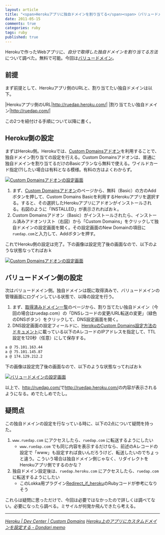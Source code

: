 ```yaml
---
layout: article
title: "<span>Herokuアプリに独自ドメインを割り当てる</span><span>（バリュードメインの場合）</span>"
date: 2011-05-15
comments: true
categories: ruby
tags: ruby
published: true
---
```


Herokuで作ったWebアプリに、*自分で取得した独自ドメインを割り当てる方法*について調べた。無料で可能。今回は[バリュードメイン](/2011/05/16/ruby-heroku-web-app-muumuu-domain)。

<!-- READMORE -->


## 前提

まず前提として、Herokuアプリ側のURLと、割り当てたい独自ドメインは以下。

|Herokuアプリ側のURL|<http://ruedap.heroku.com/>|
|割り当てたい独自ドメイン|<http://ruedap.com/>|

この2つを紐付ける手順について以降に書く。


## Heroku側の設定

まずはHeroku側。Herokuでは、[Custom Domainsアドオン](http://addons.heroku.com/custom_domains)を利用することで、独自ドメイン割り当ての設定を行える。Custom Domainsアドオンは、普通に独自ドメインを割り当てるだけのBasicプランなら無料で使える。ワイルドカード指定(?)したい場合は有料となる模様。有料の方はよくわからず。

[![Custom Domainsアドオンの設定画面](/assets/2011/05/15/ruby-heroku-web-app-value-domain-01.png)](/assets/2011/05/15/ruby-heroku-web-app-value-domain-01.png)

1. まず、[Custom Domainsアドオン](http://addons.heroku.com/custom_domains)のページから、無料（Basic）の方のAddボタンを押して、Custom Domains Basicを利用するHerokuアプリを選択する。すると、その選択したHerokuアプリにアドオンがインストールされる。右図のように「INSTALLED」が表示されればおｋ。
2. Custom Domainsアドオン（Basic）がインストールされたら、インストール済みアドオンリスト（右図）から「Custom Domains」をクリックして独自ドメインの設定画面を開く。その設定画面のNew Domainの項目に`ruedap.com`と入力して、Addボタンを押す。

これでHeroku側の設定は完了。下の画像は設定完了後の画面なので、以下のような状態なってればおｋ

[![Custom Domainsアドオンの設定画面](/assets/2011/05/15/ruby-heroku-web-app-value-domain-02.png)](/assets/2011/05/15/ruby-heroku-web-app-value-domain-02.png)


## バリュードメイン側の設定

次はバリュードメイン側。独自ドメインは既に取得済みで、バリュードメインの管理画面にログインしている状態で、以降の設定を行う。

1. まず、[取得済みドメイン一覧](https://www.value-domain.com/modall.php)のページから、割り当てたい独自ドメイン（今回の場合はruedap.com）の「DNSレコードの変更/URL転送の変更」（緑色のDNSボタン）をクリックして、DNS設定画面を開く。
2. DNS設定画面の設定フィールドに、[HerokuのCustom Domains設定方法のドキュメント](http://devcenter.heroku.com/posts/custom-domains#dns_setup)に載っている以下のAレコードのIPアドレスを指定して、TTL設定を120秒（任意）にして保存する。

~~~ sh
a @ 75.101.163.44
a @ 75.101.145.87
a @ 174.129.212.2
~~~

下の画像は設定完了後の画面なので、以下のような状態なってればおｋ

[![バリュードメインの設定画面](/assets/2011/05/15/ruby-heroku-web-app-value-domain-03.png)](/assets/2011/05/15/ruby-heroku-web-app-value-domain-03.png)

以上で、<http://ruedap.com/>で<http://ruedap.heroku.com/>の内容が表示されるようになる。めでたしめでたし。


## 疑問点

この独自ドメインの設定を行なっている時に、以下の2点について疑問を持った。

1. `www.ruedap.com` にアクセスしたら、`ruedap.com` に転送するようにしたい
    - `www.ruedap.com` でも同じ内容を表示するだけなら、前述のAレコードの設定で「www」も設定すれば良いんだろうけど、転送したいのでちょっと違う。こういう場合は独自ドメイン側じゃなく、リダイレクトをHerokuアプリ側でするのかな？
2. 独自ドメイン設定後は、`ruedap.heroku.com` にアクセスしたら、`ruedap.com` に転送するようにしたい
    - このLokka用プラグイン[Redirect_if_heroku](http://blog.champierre.com/archives/911)のRubyコードが参考になりそう

これらは疑問に思っただけで、今回は必要ではなかったので詳しくは調べてない。必要になったら調べる。ミサイルが何発か飛んできたら考える。

* * *

<cite>[Heroku | Dev Center | Custom Domains](http://devcenter.heroku.com/posts/custom-domains)</cite>
<cite>[Heroku上のアプリにカスタムドメインを設定する - Dondari memo](http://www.dondari.com/index.php/Heroku%E4%B8%8A%E3%81%AE%E3%82%A2%E3%83%97%E3%83%AA%E3%81%AB%E3%82%AB%E3%82%B9%E3%82%BF%E3%83%A0%E3%83%89%E3%83%A1%E3%82%A4%E3%83%B3%E3%82%92%E8%A8%AD%E5%AE%9A%E3%81%99%E3%82%8B)</cite>
